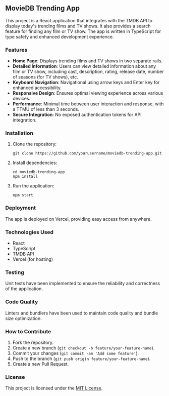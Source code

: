 ## MovieDB Trending App

This project is a React application that integrates with the TMDB API to display today's trending films and TV shows. It also provides a search feature for finding any film or TV show. The app is written in TypeScript for type safety and enhanced development experience.

### Features

- **Home Page**: Displays trending films and TV shows in two separate rails.
- **Detailed Information**: Users can view detailed information about any film or TV show, including cast, description, rating, release date, number of seasons (for TV shows), etc.
- **Keyboard Navigation**: Navigational using arrow keys and Enter key for enhanced accessibility.
- **Responsive Design**: Ensures optimal viewing experience across various devices.
- **Performance**: Minimal time between user interaction and response, with a TTMU of less than 3 seconds.
- **Secure Integration**: No exposed authentication tokens for API integration.

### Installation

1. Clone the repository:
   ```
   git clone https://github.com/yourusername/moviedb-trending-app.git
   ```

2. Install dependencies:
   ```
   cd moviedb-trending-app
   npm install
   ```

3. Run the application:
   ```
   npm start
   ```

### Deployment

The app is deployed on Vercel, providing easy access from anywhere.

### Technologies Used

- React
- TypeScript
- TMDB API
- Vercel (for hosting)

### Testing

Unit tests have been implemented to ensure the reliability and correctness of the application.

### Code Quality

Linters and bundlers have been used to maintain code quality and bundle size optimization.

### How to Contribute

1. Fork the repository.
2. Create a new branch (`git checkout -b feature/your-feature-name`).
3. Commit your changes (`git commit -am 'Add some feature'`).
4. Push to the branch (`git push origin feature/your-feature-name`).
5. Create a new Pull Request.

### License

This project is licensed under the [MIT License](LICENSE).
